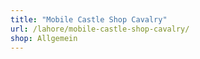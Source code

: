 ```yaml
---
title: "Mobile Castle Shop Cavalry"
url: /lahore/mobile-castle-shop-cavalry/
shop: Allgemein
---
```

